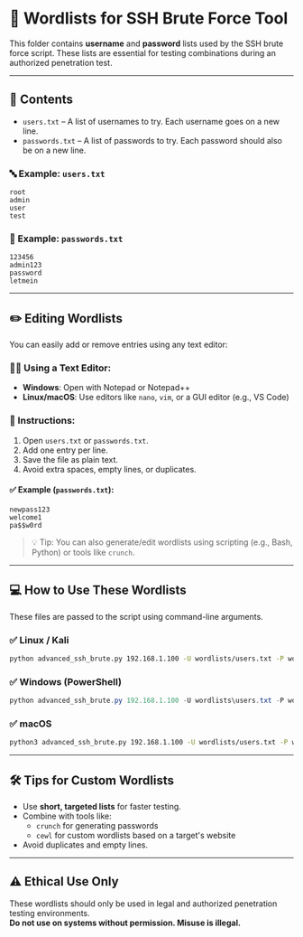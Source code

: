 
# 📁 Wordlists for SSH Brute Force Tool

This folder contains **username** and **password** lists used by the SSH brute force script. These lists are essential for testing combinations during an authorized penetration test.

---

## 📂 Contents

- `users.txt` – A list of usernames to try. Each username goes on a new line.
- `passwords.txt` – A list of passwords to try. Each password should also be on a new line.

### 🔤 Example: `users.txt`
```
root
admin
user
test
```

### 🔐 Example: `passwords.txt`
```
123456
admin123
password
letmein
```

---

## ✏️ Editing Wordlists

You can easily add or remove entries using any text editor:

### 🧑‍💻 Using a Text Editor:
- **Windows**: Open with Notepad or Notepad++
- **Linux/macOS**: Use editors like `nano`, `vim`, or a GUI editor (e.g., VS Code)

### 📌 Instructions:
1. Open `users.txt` or `passwords.txt`.
2. Add one entry per line.
3. Save the file as plain text.
4. Avoid extra spaces, empty lines, or duplicates.

#### ✅ Example (`passwords.txt`):
```
newpass123
welcome1
pa$$w0rd
```

> 💡 Tip: You can also generate/edit wordlists using scripting (e.g., Bash, Python) or tools like `crunch`.

---

## 💻 How to Use These Wordlists

These files are passed to the script using command-line arguments.

### ✅ Linux / Kali
```bash
python advanced_ssh_brute.py 192.168.1.100 -U wordlists/users.txt -P wordlists/passwords.txt --threads 5
```

### ✅ Windows (PowerShell)
```powershell
python advanced_ssh_brute.py 192.168.1.100 -U wordlists\users.txt -P wordlists\passwords.txt --threads 5
```

### ✅ macOS
```bash
python3 advanced_ssh_brute.py 192.168.1.100 -U wordlists/users.txt -P wordlists/passwords.txt --threads 5
```

---

## 🛠 Tips for Custom Wordlists

- Use **short, targeted lists** for faster testing.
- Combine with tools like:
  - `crunch` for generating passwords
  - `cewl` for custom wordlists based on a target's website
- Avoid duplicates and empty lines.

---

## ⚠️ Ethical Use Only

These wordlists should only be used in legal and authorized penetration testing environments.  
**Do not use on systems without permission. Misuse is illegal.**
